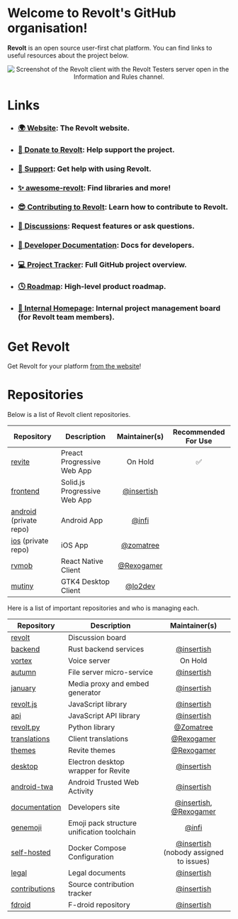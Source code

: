 # Welcome to Revolt's GitHub organisation!

**Revolt** is an open source user-first chat platform. You can find links to useful resources about the project below.

<p align="center">
  <img src="/screenshots/2022-03.png" alt="Screenshot of the Revolt client with the Revolt Testers server open in the Information and Rules channel." />
</p>

# Links

- ### [🌍 Website](https://revolt.chat): The Revolt website.
- ### [💖 Donate to Revolt](https://insrt.uk/donate): Help support the project.
- ### [📖 Support](https://support.revolt.chat): Get help with using Revolt.
- ### [✨ awesome-revolt](https://github.com/insertish/awesome-revolt): Find libraries and more!
- ### [😎 Contributing to Revolt](https://github.com/revoltchat/.github/blob/master/.github/CONTRIBUTING.md): Learn how to contribute to Revolt.
- ### [🦜 Discussions](https://github.com/orgs/revoltchat/discussions): Request features or ask questions.
- ### [🔧 Developer Documentation](https://developers.revolt.chat): Docs for developers.
- ### [💻 Project Tracker](https://github.com/orgs/revoltchat/projects/3/views/1): Full GitHub project overview.
- ### [🕓 Roadmap](https://trello.com/b/4e2O7tge/roadmap): High-level product roadmap.
- ### [🧰 Internal Homepage](https://trello.com/b/qEUXfFL5/internal-management): Internal project management board (for Revolt team members).

# Get Revolt

Get Revolt for your platform [from the website](https://revolt.chat/download)!

# Repositories

Below is a list of Revolt client repositories.

|Repository|Description|Maintainer(s)|Recommended For Use|
|---|---|:-:|:-:|
|[revite](https://github.com/revoltchat/revite)|Preact Progressive Web App|On Hold|✅|
|[frontend](https://github.com/revoltchat/frontend)|Solid.js Progressive Web App|[@insertish](https://github.com/insertish)||
|[android](https://github.com/revoltchat/android) (private repo)|Android App|[@infi](https://github.com/infi)||
|[ios](https://github.com/revoltchat/ios) (private repo)|iOS App|[@zomatree](https://github.com/zomatree)||
|[rvmob](https://github.com/revoltchat/rvmob)|React Native Client|[@Rexogamer](https://github.com/rexogamer)||
|[mutiny](https://github.com/revoltchat/mutiny)|GTK4 Desktop Client|[@lo2dev](https://github.com/lo2dev)||

Here is a list of important repositories and who is managing each.

|Repository|Description|Maintainer(s)|
|---|---|:-:|
|[revolt](https://github.com/revoltchat/revolt)|Discussion board||
|[backend](https://github.com/revoltchat/backend)|Rust backend services|[@insertish](https://github.com/insertish)|
|[vortex](https://github.com/revoltchat/vortex)|Voice server|On Hold|
|[autumn](https://github.com/revoltchat/autumn)|File server micro-service|[@insertish](https://github.com/insertish)|
|[january](https://github.com/revoltchat/january)|Media proxy and embed generator|[@insertish](https://github.com/insertish)|
|[revolt.js](https://github.com/revoltchat/revolt.js)|JavaScript library|[@insertish](https://github.com/insertish)|
|[api](https://github.com/revoltchat/api)|JavaScript API library|[@insertish](https://github.com/insertish)|
|[revolt.py](https://github.com/revoltchat/revolt.py)|Python library|[@Zomatree](https://github.com/Zomatree)|
|[translations](https://github.com/revoltchat/translations)|Client translations|[@Rexogamer](https://github.com/Rexogamer)|
|[themes](https://github.com/revoltchat/themes)|Revite themes|[@Rexogamer](https://github.com/Rexogamer)|
|[desktop](https://github.com/revoltchat/desktop)|Electron desktop wrapper for Revite|[@insertish](https://github.com/insertish)|
|[android-twa](https://github.com/revoltchat/android-twa)|Android Trusted Web Activity|[@insertish](https://github.com/insertish)|
|[documentation](https://github.com/revoltchat/documentation)|Developers site|[@insertish](https://github.com/insertish), [@Rexogamer](https://github.com/Rexogamer)|
|[genemoji](https://github.com/revoltchat/genmoji)|Emoji pack structure unification toolchain|[@infi](https://github.com/infi)|
|[self-hosted](https://github.com/revoltchat/self-hosted)|Docker Compose Configuration|[@insertish](https://github.com/insertish)<br/>(nobody assigned to issues)|
|[legal](https://github.com/revoltchat/legal)|Legal documents|[@insertish](https://github.com/insertish)|
|[contributions](https://github.com/revoltchat/contributions)|Source contribution tracker|[@insertish](https://github.com/insertish)|
|[fdroid](https://github.com/revoltchat/fdroid)|F-droid repository|[@insertish](https://github.com/insertish)|


